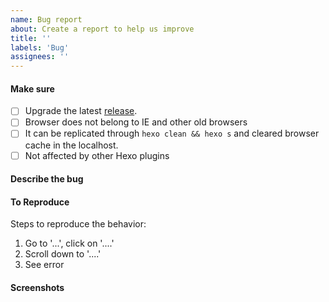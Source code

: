 ```yaml
---
name: Bug report
about: Create a report to help us improve
title: ''
labels: 'Bug'
assignees: ''
---
```


#### Make sure
- [ ] Upgrade the latest [release](https://github.com/hifun-team/hexo-theme-miracle/releases).
- [ ] Browser does not belong to IE and other old browsers
- [ ] It can be replicated through `hexo clean && hexo s` and cleared browser cache in the localhost.
- [ ] Not affected by other Hexo plugins

#### Describe the bug

<!-- A clear and concise description of what the bug is. -->
<!-- It is better to provide related items of _config.yml -->

#### To Reproduce
Steps to reproduce the behavior:
1. Go to '...', click on '....'
2. Scroll down to '....'
3. See error

<!-- It is better to provide the page link that can be reproduced -->

#### Screenshots
<!-- If applicable, add screenshots to help explain your problem. -->
